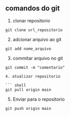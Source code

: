 ## comandos do git

1. clonar repositorio

```shell
git clone url_repositorio
```

2. adcionar arquivo ao git

```shell
git add nome_arquivo
```

3. commitar arquivo no git

``` shell 
git commit -m "comentario"

4. atualizar repositorio

``` shell 
git pull origin main
``` 
5. Enviar para o repositorio
``` shell
git push origin main
``` 
